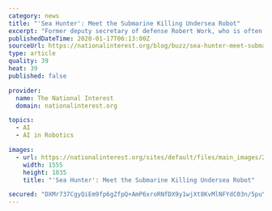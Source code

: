```yaml
---
category: news
title: "'Sea Hunter': Meet the Submarine Killing Undersea Robot"
excerpt: "Former deputy secretary of defense Robert Work, who is often credited as the architect of the Third Offset, repeatedly stated that exploiting advances in artificial intelligence and autonomy would be central to the strategy’s success. He also stressed the potential for machine and human collaboration. While this may not be exactly what he had ..."
publishedDateTime: 2020-01-17T06:13:00Z
sourceUrl: https://nationalinterest.org/blog/buzz/sea-hunter-meet-submarine-killing-undersea-robot-114251
type: article
quality: 39
heat: 39
published: false

provider:
  name: The National Interest
  domain: nationalinterest.org

topics:
  - AI
  - AI in Robotics

images:
  - url: https://nationalinterest.org/sites/default/files/main_images/25702146834_968b61591f_o.jpg
    width: 1555
    height: 1035
    title: "'Sea Hunter': Meet the Submarine Killing Undersea Robot"

secured: "DXMr737CgyQiEm9fp6gZfpQ+AmP6xroRNfDX9y1wjXt8KvMlNFYdC03n/5puYANb2jdWkZGa8J/iEs3jSG8sTibgxuYC2T2Zg4RhVO+nYPnIUxGC/dAK1xapmTDPh8ibkR7m9g4xQrlJE7y/owqZYLEuEK+p0BeDvBas2jx3ygrLjEEzl7tTO1TJBA3AkwZbxZpuk4rZcizuZWX99QRL8xoe/A7PcGuahd+MtxCVJFf3g1avwQPgUHEnTzfI0vssI5sZ1dGoDTWBnSHofPlBgdwMKT/uC0VpUIFVc9T2A6DIP0K3g5wsjQpnV1XsFFjRB+whZKa9ibtcOM0PCVYUSzOwsdzzXGo8FHTDVLQ7l1csL9j31H8na5EUAJg9F1jrBWH2RCycCk/bmfrEho59bFr04T6xqxM8aCySb/GyE/tDPmJid8Y1Orryc/2V2+Ddg9F1bAOgTMhrefLUTb+dHQ==;17gFr4DDp3hTO7Zk4BVkjA=="
---
```



